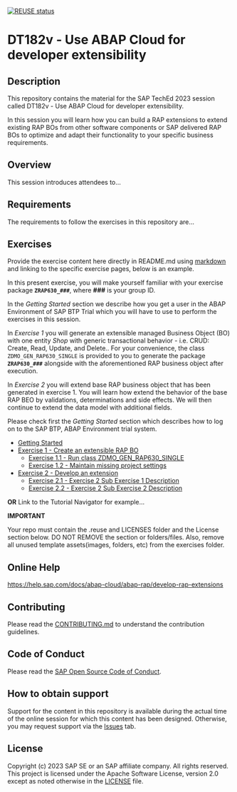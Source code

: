 [![REUSE status](https://api.reuse.software/badge/github.com/SAP-samples/teched2023-DT182v)](https://api.reuse.software/info/github.com/SAP-samples/teched2023-DT182v)

# DT182v - Use ABAP Cloud for developer extensibility

## Description

This repository contains the material for the SAP TechEd 2023 session called DT182v - Use ABAP Cloud for developer extensibility.  

In this session you will learn how you can build a RAP extensions to extend existing RAP BOs from other software components or SAP delivered RAP BOs to optimize and adapt their functionality to your specific business requirements.

## Overview

This session introduces attendees to...

## Requirements

The requirements to follow the exercises in this repository are...

## Exercises

Provide the exercise content here directly in README.md using [markdown](https://guides.github.com/features/mastering-markdown/) and linking to the specific exercise pages, below is an example.

In this present exercise, you will make yourself familiar with your exercise package **`ZRAP630_###`**, where **###** is your group ID.

In the _Getting Started_ section we describe how you get a user in the ABAP Environment of SAP BTP Trial which you will have to use to perform the exercises in this session. 

In _Exercise 1_ you will generate an extensible managed Business Object (BO) with one entity _Shop_ with generic transactional behavior - i.e. CRUD: Create, Read, Update, and Delete.. For your convenience, the class `ZDMO_GEN_RAP630_SINGLE` is provided to you to generate the package  **`ZRAP630_###`** alongside with the aforementioned RAP business object after execution. 

In _Exercise 2_ you will extend base RAP business object that has been generated in exercise 1. You will learn how extend the behavior of the base RAP BEO by validations, determinations and side effects. We will then continue to extend the data model with additional fields. 

Please check first the _Getting Started_ section which describes how to log on to the SAP BTP, ABAP Environment trial system.

- [Getting Started](exercises/ex0/)
- [Exercise 1 - Create an extensible RAP BO](exercises/ex1/)
    - [Exercise 1.1 - Run class ZDMO_GEN_RAP630_SINGLE](exercises/ex1#exercise-11-sub-exercise-1-description)
    - [Exercise 1.2 - Maintain missing project settings](exercises/ex1#exercise-12-sub-exercise-2-description)
- [Exercise 2 - Develop an extension](exercises/ex2/)
    - [Exercise 2.1 - Exercise 2 Sub Exercise 1 Description](exercises/ex2#exercise-21-sub-exercise-1-description)
    - [Exercise 2.2 - Exercise 2 Sub Exercise 2 Description](exercises/ex2#exercise-22-sub-exercise-2-description)

  
**OR** Link to the Tutorial Navigator for example...



**IMPORTANT**

Your repo must contain the .reuse and LICENSES folder and the License section below. DO NOT REMOVE the section or folders/files. Also, remove all unused template assets(images, folders, etc) from the exercises folder. 

## Online Help

https://help.sap.com/docs/abap-cloud/abap-rap/develop-rap-extensions

## Contributing
Please read the [CONTRIBUTING.md](./CONTRIBUTING.md) to understand the contribution guidelines.

## Code of Conduct
Please read the [SAP Open Source Code of Conduct](https://github.com/SAP-samples/.github/blob/main/CODE_OF_CONDUCT.md).

## How to obtain support

Support for the content in this repository is available during the actual time of the online session for which this content has been designed. Otherwise, you may request support via the [Issues](../../issues) tab.

## License
Copyright (c) 2023 SAP SE or an SAP affiliate company. All rights reserved. This project is licensed under the Apache Software License, version 2.0 except as noted otherwise in the [LICENSE](LICENSES/Apache-2.0.txt) file.
